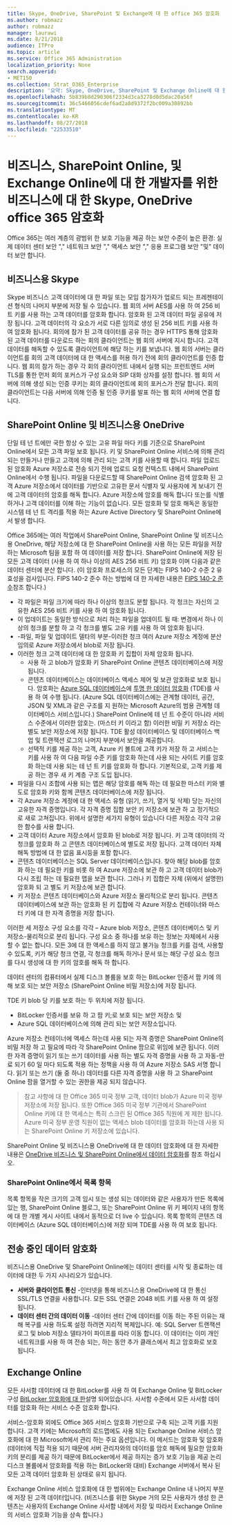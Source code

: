 ```yaml
---
title: Skype, OneDrive, SharePoint 및 Exchange에 대 한 office 365 암호화
ms.author: robmazz
author: robmazz
manager: laurawi
ms.date: 8/21/2018
audience: ITPro
ms.topic: article
ms.service: Office 365 Administration
localization_priority: None
search.appverid:
- MET150
ms.collection: Strat_O365_Enterprise
description: '요약: Skype, OneDrive, SharePoint 및 Exchange Online에 대 한 암호화의 설명입니다.'
ms.openlocfilehash: 5b839b8d290306f2334d3ca3278d0d5dac20a56f
ms.sourcegitcommit: 36c5466056cdef6ad2a8d9372f2bc009a30892bb
ms.translationtype: MT
ms.contentlocale: ko-KR
ms.lasthandoff: 08/27/2018
ms.locfileid: "22533510"
---
```

# <a name="office-365-encryption-for-skype-for-business-onedrive-for-business-sharepoint-online-and-exchange-online"></a>비즈니스, SharePoint Online, 및 Exchange Online에 대 한 개발자를 위한 비즈니스에 대 한 Skype, OneDrive office 365 암호화

Office 365는 여러 계층의 광범위 한 보호 기능을 제공 하는 보안 수준이 높은 환경: 실제 데이터 센터 보안 "," 네트워크 보안 "," 액세스 보안 "," 응용 프로그램 보안 "및" 데이터 보안 합니다.

## <a name="skype-for-business"></a>비즈니스용 Skype
Skype 비즈니스 고객 데이터에 대 한 파일 또는 모임 참가자가 업로드 되는 프레젠테이션 형식의 나머지 부분에 저장 될 수 있습니다. 웹 회의 서버 AES를 사용 하 여 256 비트 키를 사용 하는 고객 데이터를 암호화 합니다. 암호화 된 고객 데이터 파일 공유에 저장 됩니다. 고객 데이터의 각 요소가 서로 다른 임의로 생성 된 256 비트 키를 사용 하 여 암호화 됩니다. 회의에 참가 된 고객 데이터를 공유 하는 경우 HTTPS 통해 암호화 된 고객 데이터를 다운로드 하는 회의 클라이언트는 웹 회의 서버에 지시 합니다. 고객 데이터를 해독할 수 있도록 클라이언트에 해당 하는 키를 보냅니다. 웹 회의 서버는 클라이언트를 회의 고객 데이터에 대 한 액세스를 허용 하기 전에 회의 클라이언트를 인증 합니다. 웹 회의 참가 하는 경우 각 회의 클라이언트 내에서 실행 되는 프런트엔드 서버 TLS를 통한 먼저 회의 포커스가 구성 요소와 SIP 대화 상자를 설정 합니다. 웹 회의 서버에 의해 생성 되는 인증 쿠키는 회의 클라이언트에 회의 포커스가 전달 합니다. 회의 클라이언트는 다음 서버에 의해 인증 될 인증 쿠키를 발표 하는 웹 회의 서버에 연결 합니다.

## <a name="sharepoint-online-and-onedrive-for-business"></a>SharePoint Online 및 비즈니스용 OneDrive
단일 테 넌 트에만 국한 항상 수 있는 고유 파일 마다 키를 기준으로 SharePoint Online에서 모든 고객 파일 보호 됩니다. 키 및 SharePoint Online 서비스에 의해 관리 되는 만들거나 만들고 고객에 의해 관리 되는 고객 키를 사용할 때 합니다. 파일 업로드 된 암호화 Azure 저장소로 전송 되기 전에 업로드 요청 컨텍스트 내에서 SharePoint Online에서 수행 됩니다. 파일을 다운로드할 때 SharePoint Online 검색 암호화 된 고객 Azure 저장소에서 데이터를 기반으로 고유한 문서 식별자 및 사용자에 게 보내기 전에 고객 데이터의 암호를 해독 합니다. Azure 저장소에 암호를 해독 합니다 또는를 식별 하거나 고객 데이터를 이해 하는 기능이 없습니다. 모든 암호화 및 암호 해독은 동일한 시스템 테 넌 트 격리를 적용 하는 Azure Active Directory 및 SharePoint Online에서 발생 합니다.

Office 365에는 여러 작업에서 SharePoint Online, SharePoint Online 및 비즈니스용 OneDrive, 해당 저장소에 대 한 SharePoint Online을 사용 하는 모든 파일을 저장 하는 Microsoft 팀을 포함 하 여 데이터를 저장 합니다. SharePoint Online에 저장 된 모든 고객 데이터 (사용 하 여 하나 이상의 AES 256 비트 키) 암호화 이며 다음과 같은 데이터 센터에 분산 합니다. (이 암호화 프로세스의 모든 단계는 FIPS 140-2 수준 2 유효성을 검사입니다. FIPS 140-2 준수 하는 방법에 대 한 자세한 내용은 [FIPS 140-2 준수](https://docs.microsoft.com/previous-versions/sql/sql-server-2008-r2/bb326611(v=sql.105))참조 합니다.)
- 각 파일은 파일 크기에 따라 하나 이상의 청크도 분할 됩니다. 각 청크는 자신의 고유한 AES 256 비트 키를 사용 하 여 암호화 됩니다.
- 이 업데이트는 동일한 방식으로 처리 하는 파일을 업데이트 될 때: 변경에서 하나 이상의 청크를 분할 하 고 각 청크를 별도 고유 키를 사용 하 여 암호화 됩니다.
- -파일, 파일 및 업데이트 델타의 부분-이러한 청크 여러 Azure 저장소 계정에 분산 임의로 Azure 저장소에서 blob로 저장 됩니다. 
- 이러한 청크 고객 데이터에 대 한 암호화 키 집합이 자체 암호화 됩니다.
   - 사용 하 고 blob가 암호화 키 SharePoint Online 콘텐츠 데이터베이스에 저장 됩니다.
   - 콘텐츠 데이터베이스는 데이터베이스 액세스 제어 및 보관 암호화로 보호 됩니다. 암호화는 [Azure SQL 데이터베이스](https://docs.microsoft.com/azure/sql-database/sql-database-technical-overview)에 [투명 한 데이터 암호화](https://docs.microsoft.com/sql/relational-databases/security/encryption/transparent-data-encryption-tde) (TDE)를 사용 하 여 수행 됩니다. (Azure SQL 데이터베이스에는 관계형 데이터, 공간, JSON 및 XML과 같은 구조를 지 원하는 Microsoft Azure의 범용 관계형 데이터베이스 서비스입니다.) SharePoint Online에 테 넌 트 수준이 아니라 서비스 수준에서 이러한 암호는. (마스터 키 이라고 함) 이러한 비밀 키 저장소 라는 별도 보안 저장소에 저장 됩니다. TDE 활성 데이터베이스 및 데이터베이스 백업 및 트랜잭션 로그의 나머지 부분에서 보안을 제공합니다. 
   - 선택적 키를 제공 하는 고객, Azure 키 볼트에 고객 키가 저장 하 고 서비스는 키를 사용 하 여 다음 파일 수준 키를 암호화 하는데 사용 되는 사이트 키를 암호화 하는데 사용 되는 테 넌 트 키를 암호화 하 합니다. 기본적으로, 고객 키를 제공 하는 경우 새 키 계층 구조 도입 됩니다.
- 파일을 다시 조합에 사용 되는 맵은 해당 암호를 해독 하는 데 필요한 마스터 키와 별도로 암호화 키와 함께 콘텐츠 데이터베이스에 저장 됩니다.
- 각 Azure 저장소 계정에 대 한 액세스 유형 (읽기, 쓰기, 열거 및 삭제) 당는 자신의 고유한 자격 증명입니다. 각 자격 증명 집합 보안 키 저장소에 보관 하 고 정기적으로 새로 고쳐집니다. 위에서 설명한 세가지 유형이 있습니다 다른 저장소 각각 고유한 함수를 사용 합니다.
- 고객 데이터 Azure 저장소에서 암호화 된 blob로 저장 됩니다. 키 고객 데이터의 각 청크를 암호화 하 고 콘텐츠 데이터베이스에 별도로 저장 됩니다. 고객 데이터 자체 해독 방법에 대 한 없음 표시등을 포함 합니다.
- 콘텐츠 데이터베이스는 SQL Server 데이터베이스입니다. 찾아 해당 blob를 암호화 하는 데 필요한 키를 비롯 하 여 Azure 저장소에 보관 하 고 고객 데이터 blob가 다시 조립 하는 데 필요한 맵을 보관 합니다. 그러나 키 집합은 자체 (위에서 설명한) 암호화 되 고 별도 키 저장소에 보관 합니다.
- 키 저장소 콘텐츠 데이터베이스와 Azure 저장소 물리적으로 분리 됩니다. 콘텐츠 데이터베이스에 보관 하는 암호화 된 키 집합에 각 Azure 저장소 컨테이너와 마스터 키에 대 한 자격 증명을 저장 합니다.

이러한 세 저장소 구성 요소를 각각 – Azure blob 저장소, 콘텐츠 데이터베이스 및 키 저장소-물리적으로 분리 됩니다. 구성 요소 중 하나를 보유 하는 정보는 자체에서 사용할 수 없는 합니다. 모든 3에 대 한 액세스를 하지 않고 불가능 청크를 키를 검색, 사용할 수 있도록, 키가 해당 청크 연결, 각 청크를 해독 하거나 문서 또는 해당 구성 요소 청크를 다시 생성에 대 한 키의 암호를 해독 하 합니다.

데이터 센터의 컴퓨터에서 실제 디스크 볼륨을 보호 하는 BitLocker 인증서 팜 키에 의해 보호 되는 보안 저장소 (SharePoint Online 비밀 저장소)에 저장 됩니다.

TDE 키 blob 당 키를 보호 하는 두 위치에 저장 됩니다.
- BitLocker 인증서를 보유 하 고 팜 키;로 보호 되는 보안 저장소 및
- Azure SQL 데이터베이스에 의해 관리 되는 보안 저장소입니다.

Azure 저장소 컨테이너에 액세스 하는데 사용 되는 자격 증명은 SharePoint Online의 비밀 저장 하 고 필요에 따라 각 SharePoint Online 팜으로 위임에 보관 됩니다. 이러한 자격 증명이 읽기 또는 쓰기 데이터를 사용 하는 별도 자격 증명을 사용 하 고 자동-만료 되기 60 일 마다 되도록 적용 하는 정책을 사용 하 여 Azure 저장소 SAS 서명 합니다. 읽기 또는 쓰기 (둘 중 하나) 데이터를 다른 자격 증명을 사용 하 고 SharePoint Online 팜을 열거할 수 있는 권한을 제공 되지 않습니다.

> 참고 사항에 대 한 Office 365 미국 정부 고객, 데이터 blob가 Azure 미국 정부 저장소에 저장 됩니다. 또한 Office 365 미국 정부 기관에서 SharePoint Online 키에 대 한 액세스는 특히 스크린 된 Office 365 직원에 게 제한 됩니다. Azure 미국 정부 운영 직원이 없는 액세스 blob 데이터를 암호화 하는데 사용 되는 SharePoint Online 키 저장소에 있습니다.

SharePoint Online 및 비즈니스용 OneDrive에 대 한 데이터 암호화에 대 한 자세한 내용은 [OneDrive 비즈니스 및 SharePoint Online에서 데이터 암호화](https://technet.microsoft.com/en-us/library/dn905447.aspx)를 참조 하십시오.

### <a name="list-items-in-sharepoint-online"></a>SharePoint Online에서 목록 항목
목록 항목을 작은 크기의 고객 임시 또는 생성 되는 데이터와 같은 사용자가 만든 목록에 있는 행, SharePoint Online 블로그, 또는 SharePoint Online 위 키 페이지 내의 항목에 대 한 개별 게시 사이트 내에서 동적으로 더 live 수 있습니다. 목록 항목의 콘텐츠 데이터베이스 (Azure SQL 데이터베이스)에 저장 되며 TDE를 사용 하 여 보호 됩니다.

## <a name="encryption-of-data-in-transit"></a>전송 중인 데이터 암호화
비즈니스용 OneDrive 및 SharePoint Online에는 데이터 센터를 시작 및 종료하는 데이터에 대한 두 가지 시나리오가 있습니다.
- **서버와 클라이언트 통신** -인터넷을 통해 비즈니스용 OneDrive에 대 한 통신 SSL/TLS 연결을 사용합니다. 모든 SSL 연결은 2048 비트 키를 사용 하 여 설정 됩니다.
- **데이터 센터 간의 데이터 이동** -데이터 센터 간에 데이터를 이동 하는 주된 이유는 재해 복구를 사용 하도록 설정 하려면 지리적 복제입니다. 예: SQL Server 트랜잭션 로그 및 blob 저장소 델타가이 파이프를 따라 이동 합니다. 이 데이터는 이미 개인 네트워크를 사용 하 여 전송 되는, 하는 동안 추가 클래스에서 최고 암호화로 보호 됩니다.


## <a name="exchange-online"></a>Exchange Online
모든 사서함 데이터에 대 한 BitLocker를 사용 하 여 Exchange Online 및 BitLocker 구성 [BitLocker 암호화에 대 한](office-365-bitlocker-and-distributed-key-manager-for-encryption.md)설명 되어있습니다. 사서함 수준에서 모든 사서함 데이터를 암호화 하는 서비스 수준 암호화 합니다. 

서비스-암호화 외에도 Office 365 서비스 암호화 기반으로 구축 되는 고객 키를 지원 합니다. 고객 키에는 Microsoft의 로드맵에도 사용 되는 Exchange Online 서비스 암호화에 대 한 Microsoft에서 관리 하는 주요 옵션입니다. 이 메서드는 암호화 및 암호화 (데이터에 직접 적용 되기 때문에 서버 관리자와의 데이터를 암호 해독에 필요한 암호화 키의 분리를 제공 하기 때문에 BitLocker에서 제공 하지는 증가 보호 기능을 제공 논리 디스크 볼륨에서 암호화를 적용 하는 BitLocker와 대비) Exchange 서버에서 복사 된 모든 고객 데이터 암호화 된 상태로 유지 됩니다.

Exchange Online 서비스 암호화에 대 한 범위에는 Exchange Online 내 나머지 부분에 저장 된 고객 데이터입니다. (비즈니스를 위한 Skype 거의 모든 사용자가 생성 한 콘텐츠는 사용자의 Exchange Online 사서함 내에서 저장 및 따라서 Exchange Online의 서비스 암호화 기능을 상속 합니다.)
